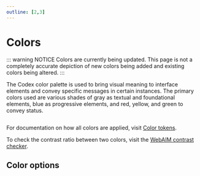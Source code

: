 ```yaml
---
outline: [2,3]
---
```


<script setup>
import CdxDocsColorLists from '../../src/components/color-lists/ColorLists.vue';
</script>

# Colors

::: warning NOTICE
Colors are currently being updated. This page is not a completely accurate depiction of new colors being added and existing colors being altered.
:::

The Codex color palette is used to bring visual meaning to interface elements and convey specific
messages in certain instances. The primary colors used are various shades of gray as textual and
foundational elements, blue as progressive elements, and red, yellow, and green to convey status.

<div class="cdx-docs-primary-colors">
	<div class="cdx-docs-primary-colors__subtle"></div>
	<div class="cdx-docs-primary-colors__neutral"></div>
	<div class="cdx-docs-primary-colors__neutral-subtle"></div>
	<div class="cdx-docs-primary-colors__base"></div>
	<div class="cdx-docs-primary-colors__progressive"></div>
	<div class="cdx-docs-primary-colors__red"></div>
	<div class="cdx-docs-primary-colors__yellow"></div>
	<div class="cdx-docs-primary-colors__green"></div>
</div>

For documentation on how all colors are applied, visit [Color tokens](../design-tokens/color.md).

To check the contrast ratio between two colors, visit the [WebAIM contrast checker](https://webaim.org/resources/contrastchecker/).

## Color options

<cdx-docs-color-lists />

<style lang="less">
@import ( reference ) '@wikimedia/codex-design-tokens/theme-wikimedia-ui.less';

.cdx-docs-primary-colors {
	display: grid;
	/* stylelint-disable-next-line plugin/no-unsupported-browser-features */
	grid-template-columns: repeat( 12, 1fr );
	grid-template-rows: repeat( 6, 1fr );

	// We want the grid to be 1/3rd as tall as it is wide. This hidden grid item will span 4
	// columns, or 1/3rd the width of the grid, then has a padding-bottom of 100% to make it the
	// height of 1/3rd of the grid. This will force the entire visible grid to be the right height.
	&::before {
		content: '';
		// Span 1/3rd the width of the grid.
		grid-column: 1 / span 4;
		// Span the full height of the grid.
		grid-row: 1 / span 6;
		width: 0;
		// Make the "height" of this item equal to 4 columns, the column-span of this item.
		padding-bottom: @size-full;
	}

	&__subtle {
		background-color: @color-subtle;
		grid-column: 1 / span 2;
		grid-row: 1 / span 3;
	}

	&__neutral {
		background-color: @background-color-neutral;
		grid-column: 3;
		grid-row: 1 / span 3;
	}

	&__neutral-subtle {
		background-color: @background-color-neutral-subtle;
		grid-column: 4;
		grid-row: 1 / span 3;
	}

	&__base {
		background-color: @color-base;
		grid-column: 1 / span 4;
		grid-row: 4 / span 3;
	}

	&__progressive {
		background-color: @background-color-progressive;
		grid-column: 5 / span 4;
		grid-row: 1 / span 6;
	}

	&__red {
		background-color: @color-error;
		grid-column: 9 / span 4;
		grid-row: 1 / span 2;
	}

	&__yellow {
		background-color: @color-warning;
		grid-column: 9 / span 4;
		grid-row: 3 / span 2;
	}

	&__green {
		background-color: @color-success;
		grid-column: 9 / span 4;
		grid-row: 5 / span 2;
	}
}
</style>
